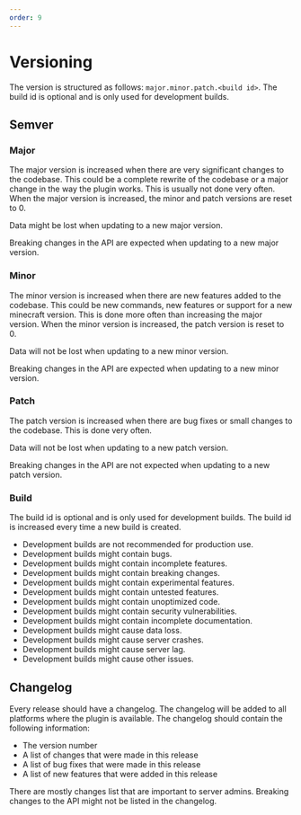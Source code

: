 ```yaml
---
order: 9
---
```

# Versioning

The version is structured as follows: `major.minor.patch.<build id>`. The build id is optional and is only used for
development builds.

## Semver

### Major

The major version is increased when there are very significant changes to the codebase. This could be a complete rewrite
of the codebase or a major change in the way the plugin works. This is usually not done very often. When the major
version is increased, the minor and patch versions are reset to 0.

Data might be lost when updating to a new major version.

Breaking changes in the API are expected when updating to a new major version.

### Minor

The minor version is increased when there are new features added to the codebase. This could be new commands, new
features or support for a new minecraft version. This is done more often than increasing the major version. When the
minor version is increased, the patch version is reset to 0.

Data will not be lost when updating to a new minor version.

Breaking changes in the API are expected when updating to a new minor version.

### Patch

The patch version is increased when there are bug fixes or small changes to the codebase. This is done very often.

Data will not be lost when updating to a new patch version.

Breaking changes in the API are not expected when updating to a new patch version.

### Build

The build id is optional and is only used for development builds. The build id is increased every time a new build is
created.

- Development builds are not recommended for production use.
- Development builds might contain bugs.
- Development builds might contain incomplete features.
- Development builds might contain breaking changes.
- Development builds might contain experimental features.
- Development builds might contain untested features.
- Development builds might contain unoptimized code.
- Development builds might contain security vulnerabilities.
- Development builds might contain incomplete documentation.
- Development builds might cause data loss.
- Development builds might cause server crashes.
- Development builds might cause server lag.
- Development builds might cause other issues.

## Changelog

Every release should have a changelog. The changelog will be added to all platforms where the plugin is available. The
changelog should contain the following information:

- The version number
- A list of changes that were made in this release
- A list of bug fixes that were made in this release
- A list of new features that were added in this release

There are mostly changes list that are important to server admins. Breaking changes to the API might not be listed in
the changelog.